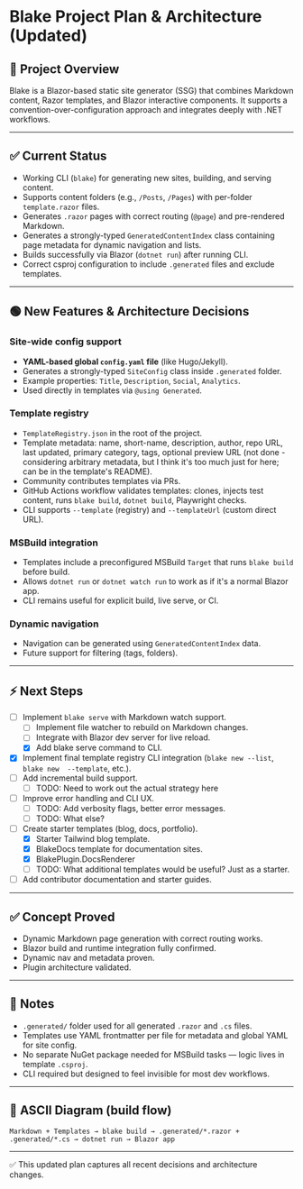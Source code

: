 # Blake Project Plan & Architecture (Updated)

## 🧠 Project Overview

Blake is a Blazor-based static site generator (SSG) that combines Markdown content, Razor templates, and Blazor interactive components. It supports a convention-over-configuration approach and integrates deeply with .NET workflows.

---

## ✅ Current Status

- Working CLI (`blake`) for generating new sites, building, and serving content.
- Supports content folders (e.g., `/Posts`, `/Pages`) with per-folder `template.razor` files.
- Generates `.razor` pages with correct routing (`@page`) and pre-rendered Markdown.
- Generates a strongly-typed `GeneratedContentIndex` class containing page metadata for dynamic navigation and lists.
- Builds successfully via Blazor (`dotnet run`) after running CLI.
- Correct csproj configuration to include `.generated` files and exclude templates.

---

## 🟢 New Features & Architecture Decisions

### Site-wide config support

- **YAML-based global `config.yaml` file** (like Hugo/Jekyll).
- Generates a strongly-typed `SiteConfig` class inside `.generated` folder.
- Example properties: `Title`, `Description`, `Social`, `Analytics`.
- Used directly in templates via `@using Generated`.

### Template registry

- `TemplateRegistry.json` in the root of the project.
- Template metadata: name, short-name, description, author, repo URL, last updated, primary category, tags, optional preview URL (not done - considering arbitrary metadata, but I think it's too much just for here; can be in the template's README).
- Community contributes templates via PRs.
- GitHub Actions workflow validates templates: clones, injects test content, runs `blake build`, `dotnet build`, Playwright checks.
- CLI supports `--template` (registry) and `--templateUrl` (custom direct URL).

### MSBuild integration

- Templates include a preconfigured MSBuild `Target` that runs `blake build` before build.
- Allows `dotnet run` or `dotnet watch run` to work as if it's a normal Blazor app.
- CLI remains useful for explicit build, live serve, or CI.

### Dynamic navigation

- Navigation can be generated using `GeneratedContentIndex` data.
- Future support for filtering (tags, folders).

---

## ⚡ Next Steps

- [ ] Implement `blake serve` with Markdown watch support.
  - [ ] Implement file watcher to rebuild on Markdown changes.
  - [ ] Integrate with Blazor dev server for live reload.
  - [x] Add blake serve command to CLI.
- [x] Implement final template registry CLI integration (`blake new --list`, `blake new  --template`, etc.).
- [ ] Add incremental build support.
  - [ ] TODO: Need to work out the actual strategy here
- [ ] Improve error handling and CLI UX.
  - [ ] TODO: Add verbosity flags, better error messages.
  - [ ] TODO: What else?
- [ ] Create starter templates (blog, docs, portfolio).
  - [x] Starter Tailwind blog template.
  - [x] BlakeDocs template for documentation sites.
  - [x] BlakePlugin.DocsRenderer
  - [ ] TODO: What additional templates would be useful? Just as a starter.
- [ ] Add contributor documentation and starter guides.

---

## ✅ Concept Proved

- Dynamic Markdown page generation with correct routing works.
- Blazor build and runtime integration fully confirmed.
- Dynamic nav and metadata proven.
- Plugin architecture validated.

---

## 💬 Notes

- `.generated/` folder used for all generated `.razor` and `.cs` files.
- Templates use YAML frontmatter per file for metadata and global YAML for site config.
- No separate NuGet package needed for MSBuild tasks — logic lives in template `.csproj`.
- CLI required but designed to feel invisible for most dev workflows.

---

## 📄 ASCII Diagram (build flow)

```plaintext
Markdown + Templates → blake build → .generated/*.razor + .generated/*.cs → dotnet run → Blazor app
```

---

✅ This updated plan captures all recent decisions and architecture changes.
